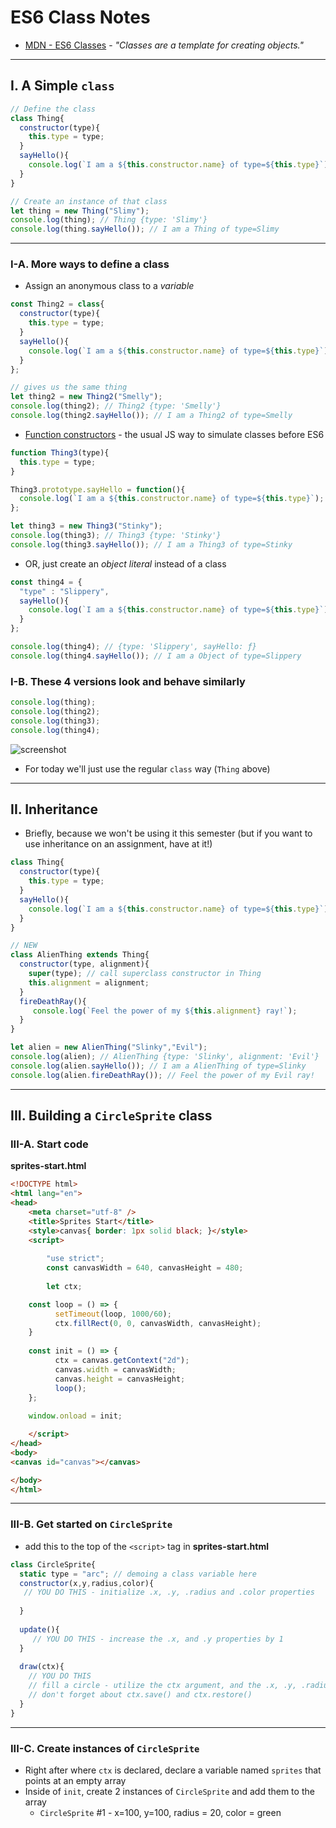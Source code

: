 # ES6 Class Notes

- [MDN - ES6 Classes](https://developer.mozilla.org/en-US/docs/Web/JavaScript/Reference/Classes) - *"Classes are a template for creating objects."*

<hr>

## I. A Simple `class`

```js
// Define the class
class Thing{
  constructor(type){
    this.type = type;
  }
  sayHello(){
    console.log(`I am a ${this.constructor.name} of type=${this.type}`);
  }
}

// Create an instance of that class
let thing = new Thing("Slimy");
console.log(thing); // Thing {type: 'Slimy'}
console.log(thing.sayHello()); // I am a Thing of type=Slimy
```

<hr>

### I-A. More ways to define a class

- Assign an anonymous class to a *variable*

```js
const Thing2 = class{
  constructor(type){
    this.type = type;
  }
  sayHello(){
    console.log(`I am a ${this.constructor.name} of type=${this.type}`);
  }
};

// gives us the same thing
let thing2 = new Thing2("Smelly");
console.log(thing2); // Thing2 {type: 'Smelly'}
console.log(thing2.sayHello()); // I am a Thing2 of type=Smelly
```

- [Function constructors](https://javascript.info/constructor-new) - the usual JS way to simulate classes before ES6

```js
function Thing3(type){
  this.type = type;
}

Thing3.prototype.sayHello = function(){
  console.log(`I am a ${this.constructor.name} of type=${this.type}`);
};

let thing3 = new Thing3("Stinky");
console.log(thing3); // Thing3 {type: 'Stinky'}
console.log(thing3.sayHello()); // I am a Thing3 of type=Stinky
```

- OR, just create an *object literal* instead of a class

```js
const thing4 = {
  "type" : "Slippery",
  sayHello(){
    console.log(`I am a ${this.constructor.name} of type=${this.type}`);
  }
};

console.log(thing4); // {type: 'Slippery', sayHello: ƒ}
console.log(thing4.sayHello()); // I am a Object of type=Slippery
```

### I-B. These 4 versions look and behave similarly

```js
console.log(thing);
console.log(thing2);
console.log(thing3);
console.log(thing4);
```

![screenshot](_images/objects-classes-2.png)

- For today we'll just use the regular `class` way (`Thing` above)

<hr>

## II. Inheritance

- Briefly, because we won't be using it this semester (but if you want to use inheritance on an assignment, have at it!)

```js
class Thing{
  constructor(type){
    this.type = type;
  }
  sayHello(){
    console.log(`I am a ${this.constructor.name} of type=${this.type}`);
  }
}

// NEW
class AlienThing extends Thing{
  constructor(type, alignment){
    super(type); // call superclass constructor in Thing
    this.alignment = alignment;
  }
  fireDeathRay(){
     console.log(`Feel the power of my ${this.alignment} ray!`);
  }
}

let alien = new AlienThing("Slinky","Evil");
console.log(alien); // AlienThing {type: 'Slinky', alignment: 'Evil'}
console.log(alien.sayHello()); // I am a AlienThing of type=Slinky
console.log(alien.fireDeathRay()); // Feel the power of my Evil ray!
```

<hr>

## III. Building a `CircleSprite` class

### III-A. Start code

**sprites-start.html**

```html
<!DOCTYPE html>
<html lang="en">
<head>
	<meta charset="utf-8" />
	<title>Sprites Start</title>
	<style>canvas{ border: 1px solid black; }</style>
	<script>
	
        "use strict";
        const canvasWidth = 640, canvasHeight = 480;
	
        let ctx;

	const loop = () => {
          setTimeout(loop, 1000/60);
          ctx.fillRect(0, 0, canvasWidth, canvasHeight);
	}
	
	const init = () => {
          ctx = canvas.getContext("2d");
          canvas.width = canvasWidth;
          canvas.height = canvasHeight;
          loop();
	};
	
	window.onload = init;

	</script>
</head>
<body>
<canvas id="canvas"></canvas>

</body>
</html>
```

<hr>

### III-B. Get started on `CircleSprite`

- add this to the top of the `<script>` tag in **sprites-start.html**

```js
class CircleSprite{
  static type = "arc"; // demoing a class variable here
  constructor(x,y,radius,color){
   // YOU DO THIS - initialize .x, .y, .radius and .color properties
  
  }
  
  update(){
     // YOU DO THIS - increase the .x, and .y properties by 1
  }
  
  draw(ctx){
    // YOU DO THIS 
    // fill a circle - utilize the ctx argument, and the .x, .y, .radius and .color properties
    // don't forget about ctx.save() and ctx.restore()
  }
}
```

<hr>

### III-C. Create instances of `CircleSprite`

- Right after where `ctx` is declared, declare a variable named `sprites` that points at an empty array
- Inside of `init`, create 2 instances of `CircleSprite` and add them to the array
  - `CircleSprite` #1 - x=100, y=100, radius = 20, color = green


